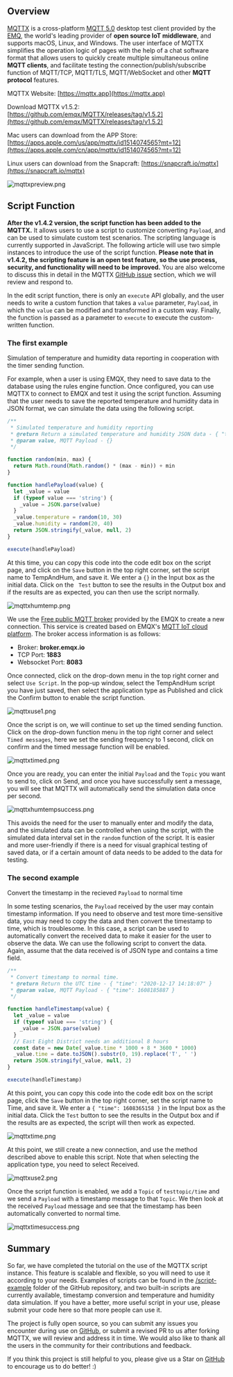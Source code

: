 ## Overview

[MQTTX](https://mqttx.app) is a cross-platform [MQTT 5.0](https://www.emqx.com/en/mqtt/mqtt5) desktop test client provided by the [EMQ](https://www.emqx.com/en), the world's leading provider of **open source IoT middleware**, and supports macOS, Linux, and Windows. The user interface of MQTTX simplifies the operation logic of pages with the help of a chat software format that allows users to quickly create multiple simultaneous online **MQTT clients**, and facilitate testing the connection/publish/subscribe function of MQTT/TCP, MQTT/TLS, MQTT/WebSocket and other **MQTT protocol** features.

MQTTX Website: [https://mqttx.app](https://mqttx.app)

Download MQTTX v1.5.2: [https://github.com/emqx/MQTTX/releases/tag/v1.5.2](https://github.com/emqx/MQTTX/releases/tag/v1.5.2)

Mac users can download from the APP Store: [https://apps.apple.com/us/app/mqttx/id1514074565?mt=12](https://apps.apple.com/cn/app/mqttx/id1514074565?mt=12)

Linux users can download from the Snapcraft: [https://snapcraft.io/mqttx](https://snapcraft.io/mqttx)

![mqttxpreview.png](https://assets.emqx.com/images/fdeeaa3093e114157fdbf46fd18bcd32.png)

## Script Function 

**After the v1.4.2 version, the script function has been added to the MQTTX.** It allows users to use a script to customize converting `Payload`, and can be used to simulate custom test scenarios. The scripting language is currently supported in JavaScript. The following article will use two simple instances to introduce the use of the script function. **Please note that in v1.4.2, the scripting feature is an open test feature, so the use process, security, and functionality will need to be improved.** You are also welcome to discuss this in detail in the MQTTX [GitHub issue](https://github.com/emqx/MQTTX/issues) section, which we will review and respond to.

In the edit script function, there is only an `execute` API globally, and the user needs to write a custom function that takes a `value` parameter, `Payload`, in which the `value` can be modified and transformed in a custom way. Finally, the function is passed as a parameter to `execute` to execute the custom-written function.

### The first example

Simulation of temperature and humidity data reporting in cooperation with the timer sending function.

For example,  when a user is using EMQX, they need to save data to the database using the rules engine function. Once configured, you can use MQTTX to connect to EMQX and test it using the script function. Assuming that the user needs to save the reported temperature and humidity data in JSON format, we can simulate the data using the following script.

```javascript
/**
 * Simulated temperature and humidity reporting
 * @return Return a simulated temperature and humidity JSON data - { "temperature": 23, "humidity": 40 }
 * @param value, MQTT Payload - {}
 */

function random(min, max) {
  return Math.round(Math.random() * (max - min)) + min
}

function handlePayload(value) {
  let _value = value
  if (typeof value === 'string') {
    _value = JSON.parse(value)
  }
  _value.temperature = random(10, 30)
  _value.humidity = random(20, 40)
  return JSON.stringify(_value, null, 2)
}

execute(handlePayload)
```

At this time, you can copy this code into the code edit box on the script page, and click on the `Save` button in the top right corner, set the script name to TempAndHum, and save it. We enter a `{}` in the Input box as the initial data. Click on the ` Test` button to see the results in the Output box and if the results are as expected, you can then use the script normally.

![mqttxhumtemp.png](https://assets.emqx.com/images/e8c56a968c89ae76bb6fb684ca73027b.png)

We use the [Free public MQTT broker](https://www.emqx.com/en/mqtt/public-mqtt5-broker) provided by the EMQX to create a new connection. This service is created based on EMQX's [MQTT IoT cloud platform](https://www.emqx.com/en/cloud). The broker access information is as follows:

- Broker: **broker.emqx.io**
- TCP Port: **1883**
- Websocket Port: **8083**

Once connected, click on the drop-down menu in the top right corner and select `Use Script`. In the pop-up window, select the TempAndHum script you have just saved, then select the application type as Published and click the Confirm button to enable the script function.

![mqttxuse1.png](https://assets.emqx.com/images/0cdc5685eec2832049534beaf258fa57.png)

Once the script is on, we will continue to set up the timed sending function. Click on the drop-down function menu in the top right corner and select `Timed messages`, here we set the sending frequency to 1 second, click on confirm and the timed message function will be enabled.

![mqttxtimed.png](https://assets.emqx.com/images/8cf5eaf54e3ab5596c03500012463cd7.png)

Once you are ready, you can enter the initial `Payload` and the `Topic` you want to send to, click on Send, and once you have successfully sent a message, you will see that MQTTX will automatically send the simulation data once per second.

![mqttxhumtempsuccess.png](https://assets.emqx.com/images/695bfda6171514106492d3543d884686.png)

This avoids the need for the user to manually enter and modify the data, and the simulated data can be controlled when using the script, with the simulated data interval set in the `random` function of the script. It is easier and more user-friendly if there is a need for visual graphical testing of saved data, or if a certain amount of data needs to be added to the data for testing.

### The second example

Convert the timestamp in the recieved `Payload` to normal time

In some testing scenarios, the `Payload` received by the user may contain timestamp information. If you need to observe and test more time-sensitive data, you may need to copy the data and then convert the timestamp to time, which is troublesome. In this case, a script can be used to automatically convert the received data to make it easier for the user to observe the data. We can use the following script to convert the data. Again, assume that the data received is of JSON type and contains a time field.

```javascript
/**
 * Convert timestamp to normal time.
 * @return Return the UTC time - { "time": "2020-12-17 14:18:07" }
 * @param value, MQTT Payload - { "time": 1608185887 }
 */

function handleTimestamp(value) {
  let _value = value
  if (typeof value === 'string') {
    _value = JSON.parse(value)
  }
  // East Eight District needs an additional 8 hours
  const date = new Date(_value.time * 1000 + 8 * 3600 * 1000)
  _value.time = date.toJSON().substr(0, 19).replace('T', ' ')
  return JSON.stringify(_value, null, 2)
}

execute(handleTimestamp)
```

At this point, you can copy this code into the code edit box on the script page, click the `Save` button in the top right corner, set the script name to Time, and save it. We enter a `{ "time": 1608365158 }` in the Input box as the initial data. Click the `Test` button to see the results in the Output box and if the results are as expected, the script will then work as expected.

![mqttxtime.png](https://assets.emqx.com/images/145b3c4b24a42bd52f44923fb0e272f9.png)

At this point, we still create a new connection, and use the method described above to enable this script. Note that when selecting the application type, you need to select Received.

![mqttxuse2.png](https://assets.emqx.com/images/0d3d705ee8a79eecb483cb30ecd15c71.png)

Once the script function is enabled, we add a `Topic` of `testtopic/time` and we send a `Payload` with a timestamp message to that `Topic`. We then look at the received `Payload` message and see that the timestamp has been automatically converted to normal time.

![mqttxtimesuccess.png](https://assets.emqx.com/images/eee40a6a899c8c9912ee55ae9efbd56b.png)

## Summary

So far, we have completed the tutorial on the use of the MQTTX script instance. This feature is scalable and flexible, so you will need to use it according to your needs. Examples of scripts can be found in the [/script-example](https://github.com/emqx/MQTTX/tree/master/script-example) folder of the GitHub repository, and two built-in scripts are currently available, timestamp conversion and temperature and humidity data simulation. If you have a better, more useful script in your use, please submit your code here so that more people can use it.

The project is fully open source, so you can submit any issues you encounter during use on [GitHub](https://github.com/emqx/MQTTX/issues?q=is%3Aissue+is%3Aopen+sort%3Aupdated-desc), or submit a revised PR to us after forking MQTTX, we will review and address it in time. We would also like to thank all the users in the community for their contributions and feedback.

If you think this project is still helpful to you, please give us a Star on [GitHub](https://github.com/emqx/MQTTX) to encourage us to do better! :)
